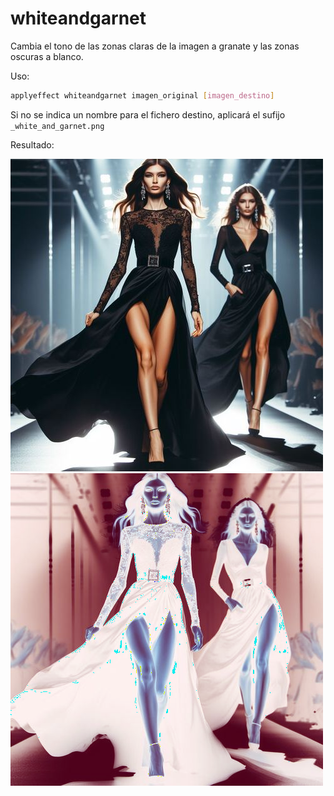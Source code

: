 # whiteandgarnet

Cambia el tono de las zonas claras de la imagen a granate y las zonas oscuras a blanco.

Uso:

``` sh
applyeffect whiteandgarnet imagen_original [imagen_destino]
```

Si no se indica un nombre para el fichero destino, aplicará el sufijo `_white_and_garnet.png`

Resultado:

![imagen original](../../images/image.jpg)
![whiteandgarnet](../../images/image_white_and_garnet.png)
